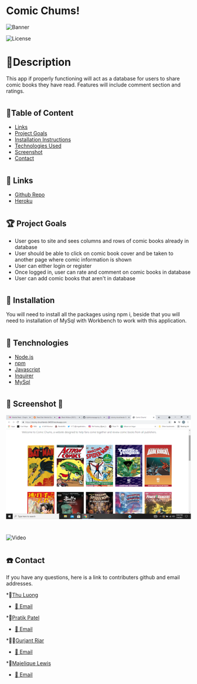 # Comic Chums!


![Banner](./public/images/comicbook1.jpeg)

![License](https://img.shields.io/badge/LICENSE-MIT-GREEN)

#
# 📝Description 

This app if properly functioning will act as a database for users to share comic books they have read.  Features will include comment section and ratings.

#
## 📝Table of Content
- [Links](#Links)
- [Project Goals](#ProjectGoals)
- [Installation Instructions](#Installation)
- [Technologies Used](#Technologies)
- [Screenshot](#Screenshot)
- [Contact](#Contact)





#
## 🔗 Links

- [Github Repo](https://github.com/thuluong249/comicchum)
- [Heroku](https://dashboard.heroku.com/apps/stormy-brushlands-54059)

#
## 🏆 Project Goals
- User goes to site and sees columns and rows of comic books already in database
- User should be able to click on comic book cover and be taken to another page where comic information is shown
- User can either login or register
- Once logged in, user can rate and comment on comic books in database
- User can add comic books that aren't in database

#
## 📄 Installation

You will need to install all the packages using npm i, beside that you will need to installation of MySql with Workbench to work with this application.

#
## 🔬 Tenchnologies

- [Node.js](https://nodejs.org/en/)
- [npm](https://www.npmjs.com/)
- [Javascript](https://www.javascript.com/)
- [Inquirer]()
- [MySql](https://www.mysql.com/)

#
## 📸 Screenshot 📸

![screenshot](./public/images/Screenshot.png)

#


![Video](./public/images/video.gif)


#
## ☎️ Contact
If you have any questions, here is a link to contributers github and email addresses.

*👩[Thu Luong](https://github.com/thuluong249)
* <a href="mailto:thujtn2019@gmmail.com">💌 Email</a> 

*👦[Pratik Patel](https://github.com/PratikPatel-Code)
* <a href="mailto:pratikpatel_85@yahoo.com">💌 Email</a> 

*👳‍♂️[Gurjant Riar](https://github.com/GurjantRiar)
* <a href="mailto:gurjant3oct@gmail.com">💌 Email</a> 

*👨[Majelique Lewis](https://github.com/Curry44424)
* <a href="mailto:mlewis4545@aol.com">💌 Email</a>



